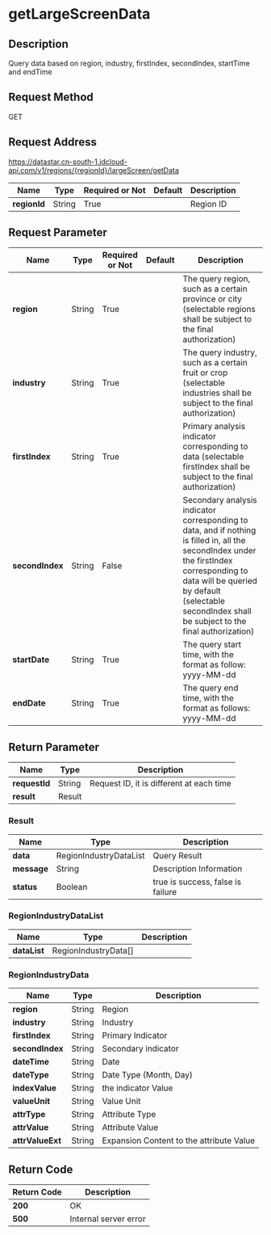 # getLargeScreenData


## Description
Query data based on region, industry, firstIndex, secondIndex, startTime and endTime

## Request Method
GET

## Request Address
https://datastar.cn-south-1.jdcloud-api.com/v1/regions/{regionId}/largeScreen/getData

|Name|Type|Required or Not|Default|Description|
|---|---|---|---|---|
|**regionId**|String|True| |Region ID|

## Request Parameter
|Name|Type|Required or Not|Default|Description|
|---|---|---|---|---|
|**region**|String|True| |The query region, such as a certain province or city (selectable regions shall be subject to the final authorization)|
|**industry**|String|True| |The query industry, such as a certain fruit or crop (selectable industries shall be subject to the final authorization)|
|**firstIndex**|String|True| |Primary analysis indicator corresponding to data (selectable firstIndex shall be subject to the final authorization)|
|**secondIndex**|String|False| |Secondary analysis indicator corresponding to data, and if nothing is filled in, all the secondIndex under the firstIndex corresponding to data will be queried by default (selectable secondIndex shall be subject to the final authorization)|
|**startDate**|String|True| |The query start time, with the format as follow: yyyy-MM-dd|
|**endDate**|String|True| |The query end time, with the format as follows: yyyy-MM-dd|

## Return Parameter
|Name|Type|Description|
|---|---|---|
|**requestId**|String|Request ID, it is different at each time|
|**result**|Result| |

### Result
|Name|Type|Description|
|---|---|---|
|**data**|RegionIndustryDataList|Query Result|
|**message**|String|Description Information|
|**status**|Boolean|true is success, false is failure|
### RegionIndustryDataList
|Name|Type|Description|
|---|---|---|
|**dataList**|RegionIndustryData[]| |
### RegionIndustryData
|Name|Type|Description|
|---|---|---|
|**region**|String|Region|
|**industry**|String|Industry|
|**firstIndex**|String|Primary Indicator|
|**secondIndex**|String|Secondary indicator|
|**dateTime**|String|Date|
|**dateType**|String|Date Type (Month, Day)|
|**indexValue**|String|the indicator Value|
|**valueUnit**|String|Value Unit|
|**attrType**|String|Attribute Type|
|**attrValue**|String|Attribute Value|
|**attrValueExt**|String|Expansion Content to the attribute Value |

## Return Code
|Return Code|Description|
|---|---|
|**200**|OK|
|**500**|Internal server error|

